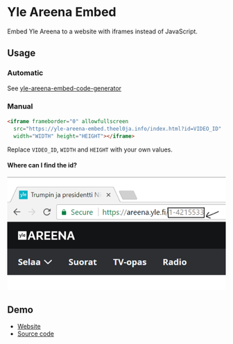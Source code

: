 # Yle Areena Embed
Embed Yle Areena to a website with iframes instead of JavaScript.

## Usage

### Automatic
See [yle-areena-embed-code-generator](https://theel0ja.github.io/yle-areena-embed-code-generator/)

### Manual

```html
<iframe frameborder="0" allowfullscreen
  src="https://yle-areena-embed.theel0ja.info/index.html?id=VIDEO_ID"
  width="WIDTH" height="HEIGHT"></iframe>
```

Replace `VIDEO_ID`, `WIDTH` and `HEIGHT` with your own values.

#### Where can I find the id?

[![picture](meta/1.png)](meta/1.png)

## Demo

* [Website](https://theel0ja.github.io/yle-areena-embed/demo)
* [Source code](demo/index.html)

